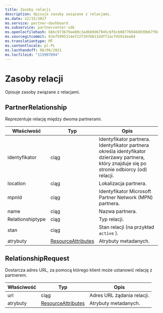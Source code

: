 ```yaml
---
title: Zasoby relacji
description: Opisuje zasoby związane z relacjami.
ms.date: 12/15/2017
ms.service: partner-dashboard
ms.subservice: partnercenter-sdk
ms.openlocfilehash: bbbc973679ae80c3ad6b9d67945c6fbcb087789484939b67f8d8a6b538ce7d37
ms.sourcegitcommit: 63ef5995314ef22f29768132dff2acf45914ea84
ms.translationtype: MT
ms.contentlocale: pl-PL
ms.lasthandoff: 08/06/2021
ms.locfileid: "115997094"
---
```

# <a name="relationships-resources"></a>Zasoby relacji

Opisuje zasoby związane z relacjami.

## <a name="partnerrelationship"></a>PartnerRelationship

Reprezentuje relację między dwoma partnerami.

| Właściwość         | Typ                                                           | Opis                                                                                                                                    |
|------------------|----------------------------------------------------------------|------------------------------------------------------------------------------------------------------------------------------------------------|
| identyfikator               | ciąg                                                         | Identyfikator partnera. Identyfikator partnera określa identyfikator dzierżawy partnera, który znajduje się po stronie odbiorcy (od) relacji. |
| location         | ciąg                                                         | Lokalizacja partnera.                                                                                                                   |
| mpnId            | ciąg                                                         | Identyfikator Microsoft Partner Network (MPN) partnera.                                                                                 |
| name             | ciąg                                                         | Nazwa partnera.                                                                                                                       |
| Relationshiptype | ciąg                                                         | Typ relacji.                                                                                                                      |
| stan            | ciąg                                                         | Stan relacji (na przykład `active` ).                                                                                                 |
| atrybuty       | [ResourceAttributes](utility-resources.md#resourceattributes) | Atrybuty metadanych.                                                                                                                       |

## <a name="relationshiprequest"></a>RelationshipRequest

Dostarcza adres URL, za pomocą którego klient może ustanowić relację z partnerem.

| Właściwość   | Typ                                                           | Opis                   |
|------------|----------------------------------------------------------------|-------------------------------|
| url        | ciąg                                                         | Adres URL żądania relacji. |
| atrybuty | [ResourceAttributes](utility-resources.md#resourceattributes) | Atrybuty metadanych.      |
